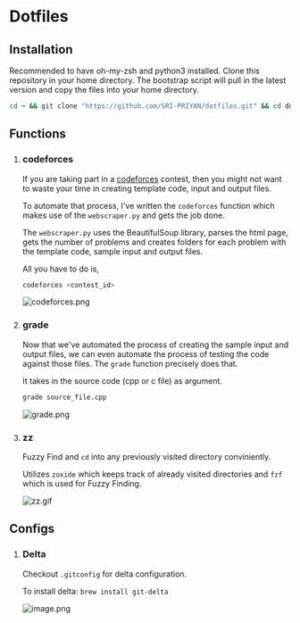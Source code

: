 # Dotfiles

## Installation

Recommended to have oh-my-zsh and python3 installed. Clone this repository in your home directory. The bootstrap script will pull in the latest version and copy the files into your home directory.

```zsh
cd ~ && git clone "https://github.com/SRI-PRIYAN/dotfiles.git" && cd dotfiles/Mac && source bootstrap.sh
```

## Functions

1. ### codeforces

   If you are taking part in a [codeforces](https://codeforces.com/contests) contest, then you might not want to waste your time in creating template code, input and output files.

   To automate that process, I've written the `codeforces` function which makes use of the `webscraper.py` and gets the job done.

   The `webscraper.py` uses the BeautifulSoup library, parses the html page, gets the number of problems and creates folders for each problem with the template code, sample input and output files.

   All you have to do is,

   ```zsh
   codeforces <contest_id>
   ```

   ![codeforces.png](https://i.postimg.cc/PrFYLcmS/image.png)

2. ### grade

   Now that we've automated the process of creating the sample input and output files, we can even automate the process of testing the code against those files. The `grade` function precisely does that.

   It takes in the source code (cpp or c file) as argument.

   ```zsh
   grade source_file.cpp
   ```

   ![grade.png](https://i.postimg.cc/029cGLKx/image.png)

3. ### zz

   Fuzzy Find and `cd` into any previously visited directory conviniently.

   Utilizes `zoxide` which keeps track of already visited directories and `fzf` which is used for Fuzzy Finding.

   ![zz.gif](https://i.postimg.cc/5tqbKFMp/zz-new.gif)

## Configs

1. ### Delta

   Checkout `.gitconfig` for delta configuration.

   To install delta: `brew install git-delta`

   ![image.png](https://i.postimg.cc/Df9gcC7r/image.png)
